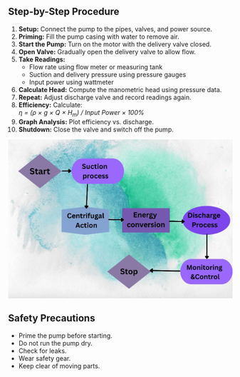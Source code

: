 <!DOCTYPE html>
<html lang="en">
<head>
  <meta charset="UTF-8">
  
</head>
<body>

  <h2>Step-by-Step Procedure</h2>
  <ol>
    <li><strong>Setup:</strong> Connect the pump to the pipes, valves, and power source.</li>
    <li><strong>Priming:</strong> Fill the pump casing with water to remove air.</li>
    <li><strong>Start the Pump:</strong> Turn on the motor with the delivery valve closed.</li>
    <li><strong>Open Valve:</strong> Gradually open the delivery valve to allow flow.</li>
    <li><strong>Take Readings:</strong>
      <ul>
        <li>Flow rate using flow meter or measuring tank</li>
        <li>Suction and delivery pressure using pressure gauges</li>
        <li>Input power using wattmeter</li>
      </ul>
    </li>
    <li><strong>Calculate Head:</strong> Compute the manometric head using pressure data.</li>
    <li><strong>Repeat:</strong> Adjust discharge valve and record readings again.</li>
    <li><strong>Efficiency:</strong> Calculate:
      <br><em>η = (ρ × g × Q × H<sub>m</sub>) / Input Power × 100%</em>
    </li>
    <li><strong>Graph Analysis:</strong> Plot efficiency vs. discharge.</li>
    <li><strong>Shutdown:</strong> Close the valve and switch off the pump.</li>
  </ol>
<img src="./images/WhatsApp Image 2025-05-31 at 23.07.12_d03f9a4d.jpg" alt="Reynolds Simulation" width="1000">

  <h2>Safety Precautions</h2>
  <ul>
    <li>Prime the pump before starting.</li>
    <li>Do not run the pump dry.</li>
    <li>Check for leaks.</li>
    <li>Wear safety gear.</li>
    <li>Keep clear of moving parts.</li>
  </ul>
</body>
</html>


